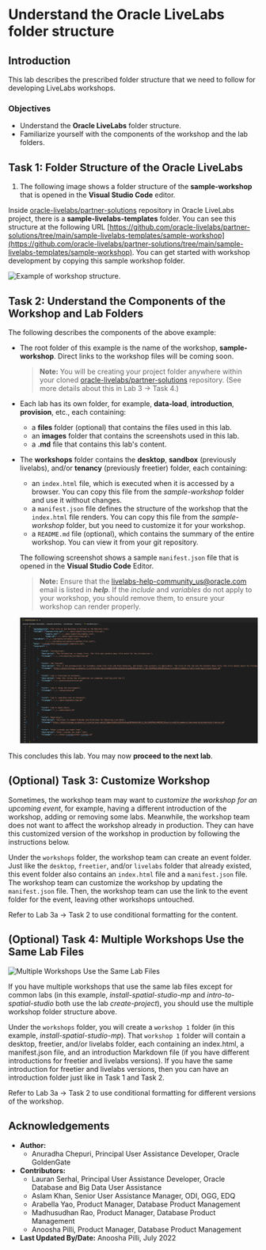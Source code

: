 # Understand the Oracle LiveLabs folder structure

## Introduction

This lab describes the prescribed folder structure that we need to follow for developing LiveLabs workshops.

### Objectives

* Understand the **Oracle LiveLabs** folder structure.
* Familiarize yourself with the components of the workshop and the lab folders.

## Task 1: Folder Structure of the Oracle LiveLabs

1. The following image shows a folder structure of the **sample-workshop** that is opened in the **Visual Studio Code** editor. 

  Inside [oracle-livelabs/partner-solutions](https://github.com/oracle-livelabs/partner-solutions) repository in Oracle LiveLabs project, there is a **sample-livelabs-templates**  folder. You can see this structure at the following URL [https://github.com/oracle-livelabs/partner-solutions/tree/main/sample-livelabs-templates/sample-workshop](https://github.com/oracle-livelabs/partner-solutions/tree/main/sample-livelabs-templates/sample-workshop). You can get started with workshop development by copying this sample workshop folder.

  ![Example of workshop structure.](./images/sample-workshop-structure.png " ")

## Task 2: Understand the Components of the Workshop and Lab Folders

The following describes the components of the above example:

  * The root folder of this example is the name of the workshop, **sample-workshop**. Direct links to the workshop files will be coming soon.

	>**Note:** You will be creating your project folder anywhere within your cloned [oracle-livelabs/partner-solutions](https://github.com/oracle-livelabs/partner-solutions) repository.  (See more details about this in Lab 3 → Task 4.)

  * Each lab has its own folder, for example, **data-load**, **introduction**, **provision**, etc., each containing:
    * a **files** folder (optional) that contains the files used in this lab.
    * an **images** folder that contains the screenshots used in this lab.
    * a **.md** file that contains this lab's content.
  * The **workshops** folder contains the **desktop**, **sandbox** (previously livelabs), and/or **tenancy** (previously freetier) folder, each containing:
    * an `index.html` file, which is executed when it is accessed by a browser. You can copy this file from the *sample-workshop* folder and use it without changes.
    * a `manifest.json` file defines the structure of the workshop that the `index.html` file renders. You can copy this file from the *sample-workshop* folder, but you need to customize it for your workshop.
    * a `README.md` file (optional), which contains the summary of the entire workshop. You can view it from your git repository.

    The following screenshot shows a sample `manifest.json` file that is opened in the **Visual Studio Code** Editor.

    >**Note:** Ensure that the [livelabs-help-community_us@oracle.com](livelabs-help-community_us@oracle.com) email is listed in ***help***. If the *include* and *variables* do not apply to your workshop, you should remove them, to ensure your workshop can render properly.

    ![Sample manifest json file.](./images/manifest.png " ")

This concludes this lab. You may now **proceed to the next lab**.

## (Optional) Task 3: Customize Workshop

Sometimes, the workshop team may want to *customize the workshop for an upcoming event*, for example, having a different introduction of the workshop, adding or removing some labs. Meanwhile, the workshop team does not want to affect the workshop already in production. They can have this customized version of the workshop in production by following the instructions below.

Under the `workshops` folder, the workshop team can create an event folder. Just like the `desktop`, `freetier`, and/or `livelabs` folder that already existed, this event folder also contains an `index.html` file and a `manifest.json` file. The workshop team can customize the workshop by updating the `manifest.json` file. Then, the workshop team can use the link to the event folder for the event, leaving other workshops untouched.

Refer to Lab 3a -> Task 2 to use conditional formatting for the content.

## (Optional) Task 4: Multiple Workshops Use the Same Lab Files

![Multiple Workshops Use the Same Lab Files](./images/multiple-workshops.png)

If you have multiple workshops that use the same lab files except for common labs (in this example, *install-spatial-studio-mp* and *intro-to-spatial-studio* both use the lab *create-project*), you should use the multiple workshop folder structure above.

Under the `workshops` folder, you will create a `workshop 1` folder (in this example, *install-spatial-studio-mp*). That `workshop 1` folder will contain a desktop, freetier, and/or livelabs folder, each containing an index.html, a manifest.json file, and an introduction Markdown file (if you have different introductions for freetier and livelabs versions). If you have the same introduction for freetier and livelabs versions, then you can have an introduction folder just like in Task 1 and Task 2.

Refer to Lab 3a -> Task 2 to use conditional formatting for different versions of the workshop.

## Acknowledgements

* **Author:**
    * Anuradha Chepuri, Principal User Assistance Developer, Oracle GoldenGate
* **Contributors:**
    * Lauran Serhal, Principal User Assistance Developer, Oracle Database and Big Data User Assistance
    * Aslam Khan, Senior User Assistance Manager, ODI, OGG, EDQ
    * Arabella Yao, Product Manager, Database Product Management
    * Madhusudhan Rao, Product Manager, Database Product Management
    * Anoosha Pilli, Product Manager, Database Product Management
* **Last Updated By/Date:** Anoosha Pilli, July 2022
